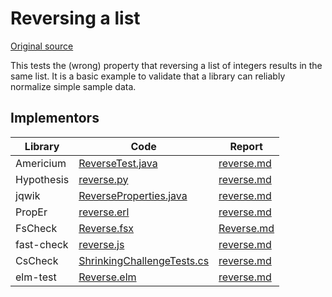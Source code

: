 # Reversing a list

[Original source](https://github.com/mc-imperial/hypothesis-ecoop-2020-artifact/tree/master/smartcheck-benchmarks/evaluations/reverse)

This tests the (wrong) property that reversing a list of integers results in the same list.
It is a basic example to validate that a library can reliably normalize simple sample data.

## Implementors

| Library    | Code                                                                                                   | Report                                                        |
|------------|--------------------------------------------------------------------------------------------------------|---------------------------------------------------------------|
| Americium  | [ReverseTest.java](/pbt-libraries/americium/src/test/java/challenges/reverse/ReverseTest.java)         | [reverse.md](/pbt-libraries/americium/reports/reverse.md)     |
| Hypothesis | [reverse.py](/pbt-libraries/hypothesis/challenges/reverse.py)                                          | [reverse.md](/pbt-libraries/hypothesis/challenges/reverse.md) |
| jqwik      | [ReverseProperties.java](/pbt-libraries/jqwik/src/test/java/challenges/reverse/ReverseProperties.java) | [reverse.md](/pbt-libraries/jqwik/reports/reverse.md)         |
| PropEr     | [reverse.erl](/pbt-libraries/proper/challenges/reverse.erl)                                            | [reverse.md](/pbt-libraries/proper/challenges/reverse.md)     |
| FsCheck    | [Reverse.fsx](/pbt-libraries/fscheck/challenges/Reverse.fsx)                                           | [Reverse.md](/pbt-libraries/fscheck/challenges/Reverse.md)    |
| fast-check | [reverse.js](/pbt-libraries/fast-check/challenges/reverse.js)                                          | [reverse.md](/pbt-libraries/fast-check/reports/reverse.md)    |
| CsCheck    | [ShrinkingChallengeTests.cs](/pbt-libraries/cscheck/ShrinkingChallengeTests.cs#L46)                    | [reverse.md](/pbt-libraries/cscheck/reports/reverse.md)       |
| elm-test   | [Reverse.elm](/pbt-libraries/elm-test/src/Challenge/Reverse.elm)                                       | [reverse.md](/pbt-libraries/elm-test/reports/reverse.md)      |
